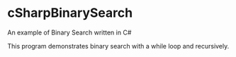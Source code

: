 # cSharpBinarySearch
An example of Binary Search written in C#


This program demonstrates binary search with a while loop and recursively.
